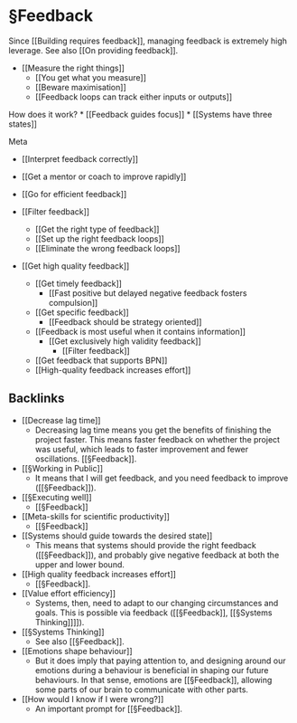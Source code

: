 # §Feedback
Since [[Building requires feedback]], managing feedback is extremely high leverage. See also [[On providing feedback]]. 

* [[Measure the right things]]
	* [[You get what you measure]]
	* [[Beware maximisation]]
	* [[Feedback loops can track either inputs or outputs]]

How does it work?
	* [[Feedback guides focus]]
	* [[Systems have three states]]

Meta
* [[Interpret feedback correctly]]
* [[Get a mentor or coach to improve rapidly]]


* [[Go for efficient feedback]]

* [[Filter feedback]]
	* [[Get the right type of feedback]]
	* [[Set up the right feedback loops]]
	* [[Eliminate the wrong feedback loops]]

* [[Get high quality feedback]]
	* [[Get timely feedback]]
		* [[Fast positive but delayed negative feedback fosters compulsion]]
	* [[Get specific feedback]]
		* [[Feedback should be strategy oriented]]
	* [[Feedback is most useful when it contains information]]
		* [[Get exclusively high validity feedback]]
			* [[Filter feedback]]
	* [[Get feedback that supports BPN]]
	* [[High-quality feedback increases effort]]

## Backlinks
* [[Decrease lag time]]
	* Decreasing lag time means you get the benefits of finishing the project faster. This means faster feedback on whether the project was useful, which leads to faster improvement and fewer oscillations. [[§Feedback]].
* [[§Working in Public]]
	* It means that I will get feedback, and you need feedback to improve ([[§Feedback]]).
* [[§Executing well]]
	* [[§Feedback]]
* [[Meta-skills for scientific productivity]]
	* [[§Feedback]]
* [[Systems should guide towards the desired state]]
	* This means that systems should provide the right feedback ([[§Feedback]]), and probably give negative feedback at both the upper and lower bound.
* [[High quality feedback increases effort]]
	* [[§Feedback]]. 
* [[Value effort efficiency]]
	* Systems, then, need to adapt to our changing circumstances and goals. This is possible via feedback ([[§Feedback]], [[§Systems Thinking]]]]).
* [[§Systems Thinking]]
	* See also [[§Feedback]]. 
* [[Emotions shape behaviour]]
	* But it does imply that paying attention to, and designing around our emotions during a behaviour is beneficial in shaping our future behaviours. In that sense, emotions are [[§Feedback]], allowing some parts of our brain to communicate with other parts. 
* [[How would I know if I were wrong?]]
	* An important prompt for [[§Feedback]].

<!-- #Life #work -->

<!-- {BearID:9B3C4770-E3E4-48AC-A695-BB00852425AD-15756-000013040D769546} -->
